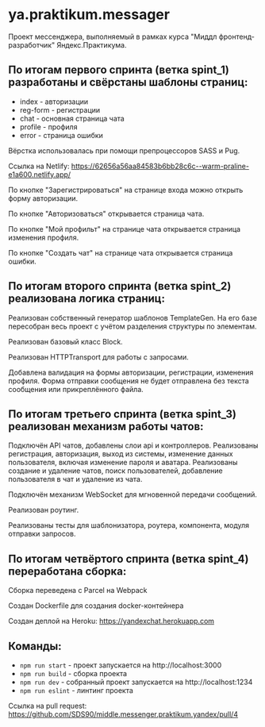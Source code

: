 # ya.praktikum.messager

Проект мессенджера, выполняемый в рамках курса "Миддл фронтенд-разработчик" Яндекс.Практикума.

## По итогам первого спринта (ветка spint_1) разработаны и свёрстаны шаблоны страниц:

- index - авторизации
- reg-form - регистрации
- chat - основная страница чата
- profile - профиля
- error - страница ошибки

Вёрстка использовалась при помощи препроцессоров SASS и Pug.

Ссылка на Netlify: https://62656a56aa84583b6bb28c6c--warm-praline-e1a600.netlify.app/

По кнопке "Зарегистрироваться" на странице входа можно открыть форму авторизации.

По кнопке "Авторизоваться" открывается страница чата.

По кнопке "Мой профильт" на странице чата открывается страница изменения профиля.

По кнопке "Создать чат" на странице чата открывается страница ошибки.

## По итогам второго спринта (ветка spint_2) реализована логика страниц:

Реализован собственный генератор шаблонов TemplateGen. На его базе пересобран весь проект с учётом разделения структуры по элементам.

Реализован базовый класс Block.

Реализован HTTPTransport для работы с запросами.

Добавлена валидация на формы авторизации, регистрации, изменения профиля. Форма отправки сообщения не будет отправлена без текста сообщения или прикреплённого файла.

## По итогам третьего спринта (ветка spint_3) реализован механизм работы чатов:

Подключён API чатов, добавлены слои api и контроллеров. Реализованы регистрация, авторизация, выход из системы, изменение данных пользователя, включая изменение пароля и аватара. Реализованы создание и удаление чатов, поиск пользователей, добавление пользователя в чат и удаление из чата.

Подключён механизм WebSocket для мгновенной передачи сообщений.

Реализован роутинг.

Реализованы тесты для шаблонизатора, роутера, компонента, модуля отправки запросов.

## По итогам четвёртого спринта (ветка spint_4) переработана сборка:

Сборка переведена с Parcel на Webpack

Создан Dockerfile для создания docker-контейнера

Создан деплой на Heroku: https://yandexchat.herokuapp.com

## Команды:
- `npm run start` - проект запускается на http://localhost:3000
- `npm run build` - сборка проекта
- `npm run dev` - собранный проект запускается на http://localhost:1234
- `npm run eslint` - линтинг проекта


Ссылка на pull request: https://github.com/SDS90/middle.messenger.praktikum.yandex/pull/4